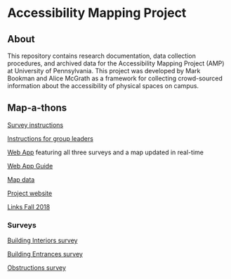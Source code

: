 # Accessibility Mapping Project

## About
This repository contains research documentation, data collection procedures, and archived data for the Accessibility Mapping Project (AMP) at University of Pennsylvania. This project was developed by Mark Bookman and Alice McGrath as a framework for collecting crowd-sourced information about the accessibility of physical spaces on campus.

## Map-a-thons

[Survey instructions](http://AccessibilityMapping.github.io/AMP/SurveyInstructions)

[Instructions for group leaders](http://AccessibilityMapping.github.io/AMP/GroupLeaders)

[Web App](https://upenn.maps.arcgis.com/apps/webappviewer/index.html?id=5d1072b3e8494466bb7c2f4adbf628c3) featuring all three surveys and a map updated in real-time

[Web App Guide](http://AccessibilityMapping.github.io/AMP/WebAppGuide)

[Map data](http://AccessibilityMapping.github.io/AMP/BuildingInterData)

[Project website](http://web.sas.upenn.edu/access-map/)

[Links Fall 2018](http://AccessibilityMapping.github.io/AMP/Fall2018)

### Surveys

[Building Interiors survey](https://survey123.arcgis.com/share/e1bf7d0ea34f47f7bef56abea5457a19)

[Building Entrances survey](https://survey123.arcgis.com/share/b0aea169a69b492fb5f72fccb182014f)

[Obstructions survey](https://survey123.arcgis.com/share/3eb9c6cbb71c4f04a0e7c0d39e8bccc6)
